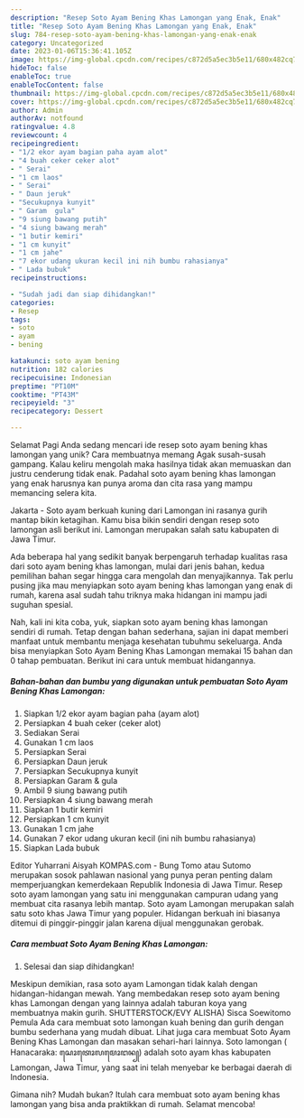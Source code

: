 ```yaml
---
description: "Resep Soto Ayam Bening Khas Lamongan yang Enak, Enak"
title: "Resep Soto Ayam Bening Khas Lamongan yang Enak, Enak"
slug: 784-resep-soto-ayam-bening-khas-lamongan-yang-enak-enak
category: Uncategorized
date: 2023-01-06T15:36:41.105Z
image: https://img-global.cpcdn.com/recipes/c872d5a5ec3b5e11/680x482cq70/soto-ayam-bening-khas-lamongan-foto-resep-utama.jpg
hideToc: false
enableToc: true
enableTocContent: false
thumbnail: https://img-global.cpcdn.com/recipes/c872d5a5ec3b5e11/680x482cq70/soto-ayam-bening-khas-lamongan-foto-resep-utama.jpg
cover: https://img-global.cpcdn.com/recipes/c872d5a5ec3b5e11/680x482cq70/soto-ayam-bening-khas-lamongan-foto-resep-utama.jpg
author: Admin
authorAv: notfound
ratingvalue: 4.8
reviewcount: 4
recipeingredient:
- "1/2 ekor ayam bagian paha ayam alot"
- "4 buah ceker ceker alot"
- " Serai"
- "1 cm laos"
- " Serai"
- " Daun jeruk"
- "Secukupnya kunyit"
- " Garam  gula"
- "9 siung bawang putih"
- "4 siung bawang merah"
- "1 butir kemiri"
- "1 cm kunyit"
- "1 cm jahe"
- "7 ekor udang ukuran kecil ini nih bumbu rahasianya"
- " Lada bubuk"
recipeinstructions:

- "Sudah jadi dan siap dihidangkan!"
categories:
- Resep
tags:
- soto
- ayam
- bening

katakunci: soto ayam bening 
nutrition: 182 calories
recipecuisine: Indonesian
preptime: "PT10M"
cooktime: "PT43M"
recipeyield: "3"
recipecategory: Dessert

---
```



Selamat Pagi Anda sedang mencari ide resep soto ayam bening khas lamongan yang unik? Cara membuatnya memang Agak susah-susah gampang. Kalau keliru mengolah maka hasilnya tidak akan memuaskan dan justru cenderung tidak enak. Padahal soto ayam bening khas lamongan yang enak harusnya kan punya aroma dan cita rasa yang mampu memancing selera kita.


Jakarta - Soto ayam berkuah kuning dari Lamongan ini rasanya gurih mantap bikin ketagihan. Kamu bisa bikin sendiri dengan resep soto lamongan asli berikut ini. Lamongan merupakan salah satu kabupaten di Jawa Timur.

Ada beberapa hal yang sedikit banyak berpengaruh terhadap kualitas rasa dari soto ayam bening khas lamongan, mulai dari jenis bahan, kedua pemilihan bahan segar hingga cara mengolah dan menyajikannya. Tak perlu pusing jika mau menyiapkan soto ayam bening khas lamongan yang enak di rumah, karena asal sudah tahu triknya maka hidangan ini mampu jadi suguhan spesial.


Nah, kali ini kita coba, yuk, siapkan soto ayam bening khas lamongan sendiri di rumah. Tetap dengan bahan sederhana, sajian ini dapat memberi manfaat untuk membantu menjaga kesehatan tubuhmu sekeluarga. Anda bisa menyiapkan Soto Ayam Bening Khas Lamongan memakai 15 bahan dan 0 tahap pembuatan. Berikut ini cara untuk membuat hidangannya.

<!--inarticleads1-->

##### Bahan-bahan dan bumbu yang digunakan untuk pembuatan Soto Ayam Bening Khas Lamongan:

1. Siapkan 1/2 ekor ayam bagian paha (ayam alot)
1. Persiapkan 4 buah ceker (ceker alot)
1. Sediakan  Serai
1. Gunakan 1 cm laos
1. Persiapkan  Serai
1. Persiapkan  Daun jeruk
1. Persiapkan Secukupnya kunyit
1. Persiapkan  Garam &amp; gula
1. Ambil 9 siung bawang putih
1. Persiapkan 4 siung bawang merah
1. Siapkan 1 butir kemiri
1. Persiapkan 1 cm kunyit
1. Gunakan 1 cm jahe
1. Gunakan 7 ekor udang ukuran kecil (ini nih bumbu rahasianya)
1. Siapkan  Lada bubuk


Editor Yuharrani Aisyah KOMPAS.com - Bung Tomo atau Sutomo merupakan sosok pahlawan nasional yang punya peran penting dalam memperjuangkan kemerdekaan Republik Indonesia di Jawa Timur. Resep soto ayam lamongan yang satu ini menggunakan campuran udang yang membuat cita rasanya lebih mantap. Soto ayam Lamongan merupakan salah satu soto khas Jawa Timur yang populer. Hidangan berkuah ini biasanya ditemui di pinggir-pinggir jalan karena dijual menggunakan gerobak. 

<!--inarticleads2-->

##### Cara membuat Soto Ayam Bening Khas Lamongan:


1. Selesai dan siap dihidangkan!

Meskipun demikian, rasa soto ayam Lamongan tidak kalah dengan hidangan-hidangan mewah. Yang membedakan resep soto ayam bening khas Lamongan dengan yang lainnya adalah taburan koya yang membuatnya makin gurih. SHUTTERSTOCK/EVY ALISHA) Sisca Soewitomo Pemula Ada cara membuat soto lamongan kuah bening dan gurih dengan bumbu sederhana yang mudah dibuat. Lihat juga cara membuat Soto Ayam Bening Khas Lamongan dan masakan sehari-hari lainnya. Soto lamongan ( Hanacaraka: ꦱꦺꦴꦠꦺꦴꦭꦩꦺꦴꦔꦤ꧀) adalah soto ayam khas kabupaten Lamongan, Jawa Timur, yang saat ini telah menyebar ke berbagai daerah di Indonesia. 

Gimana nih? Mudah bukan? Itulah cara membuat soto ayam bening khas lamongan yang bisa anda praktikkan di rumah. Selamat mencoba!
